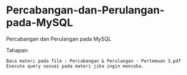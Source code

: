 # Percabangan-dan-Perulangan-pada-MySQL
Percabangan dan Perulangan pada MySQL

Tahapan:

    Baca materi pada file : Percabangan & Perulangan - Pertemuan 3.pdf
    Execute query sesuai pada materi jika ingin mencoba.

